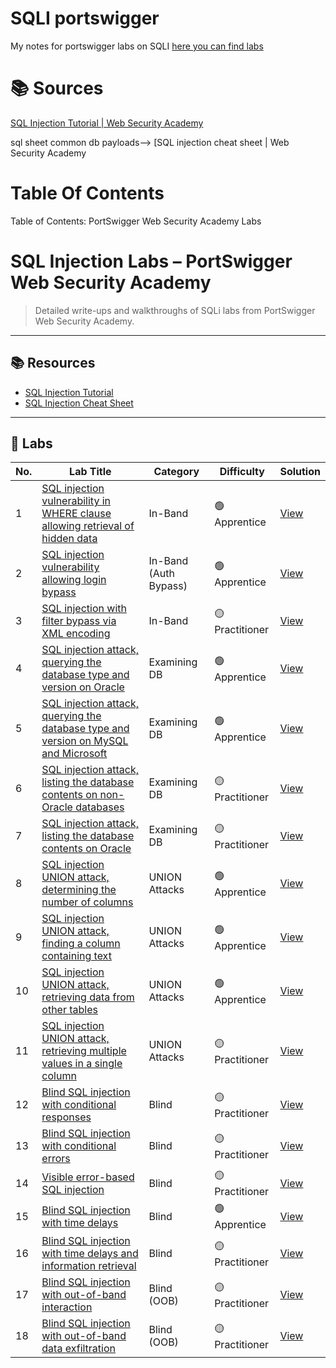 # SQLI portswigger
My notes for portswigger labs on SQLI 
[here you can find labs](https://portswigger.net/web-security/all-labs#sql-injection)


# 📚 Sources

[SQL Injection Tutorial | Web Security Academy](https://portswigger.net/web-security/sql-injection)

sql sheet common db payloads--> [SQL injection cheat sheet | Web Security Academy


# Table Of Contents
Table of Contents: PortSwigger Web Security Academy Labs
# SQL Injection Labs – PortSwigger Web Security Academy

> Detailed write-ups and walkthroughs of SQLi labs from PortSwigger Web Security Academy.

---

## 📚 Resources

- [SQL Injection Tutorial](https://portswigger.net/web-security/sql-injection)
- [SQL Injection Cheat Sheet](https://portswigger.net/web-security/sql-injection/cheat-sheet)

---

## 🧪 Labs

| No. | Lab Title                                                                                                                          | Category             | Difficulty     | Solution |
|-----|-------------------------------------------------------------------------------------------------------------------------------------|----------------------|----------------|----------|
| 1   | [SQL injection vulnerability in WHERE clause allowing retrieval of hidden data](https://portswigger.net/web-security/sql-injection/lab-retrieve-hidden-data) | In-Band              | 🟢 Apprentice   | [View](sqli-notes.md#lab-sql-injection-vulnerability-in-where-clause-allowing-retrieval-of-hidden-data) |
| 2   | [SQL injection vulnerability allowing login bypass](https://portswigger.net/web-security/sql-injection/lab-login-bypass)           | In-Band (Auth Bypass)| 🟢 Apprentice   | [View](sqli-notes.md#lab-sql-injection-vulnerability-allowing-login-bypass) |
| 3   | [SQL injection with filter bypass via XML encoding](https://portswigger.net/web-security/sql-injection/lab-sql-injection-with-filter-bypass-via-xml-encoding) | In-Band              | 🟡 Practitioner | [View](sqli-notes.md#lab-sql-injection-with-filter-bypass-via-xml-encoding) |
| 4   | [SQL injection attack, querying the database type and version on Oracle](https://portswigger.net/web-security/sql-injection/examining-the-database/lab-querying-database-version-oracle) | Examining DB         | 🟢 Apprentice   | [View](sqli-notes.md#lab-sql-injection-attack-querying-the-database-type-and-version-on-oracle) |
| 5   | [SQL injection attack, querying the database type and version on MySQL and Microsoft](https://portswigger.net/web-security/sql-injection/examining-the-database/lab-querying-database-version-mysql-microsoft) | Examining DB         | 🟢 Apprentice   | [View](sqli-notes.md#lab-sql-injection-attack-querying-the-database-type-and-version-on-mysql-and-microsoft) |
| 6   | [SQL injection attack, listing the database contents on non-Oracle databases](https://portswigger.net/web-security/sql-injection/examining-the-database/lab-listing-database-contents-non-oracle) | Examining DB         | 🟡 Practitioner | [View](sqli-notes.md#lab-sql-injection-attack-listing-the-database-contents-on-non-oracle-databases) |
| 7   | [SQL injection attack, listing the database contents on Oracle](https://portswigger.net/web-security/sql-injection/examining-the-database/lab-listing-database-contents-oracle) | Examining DB         | 🟡 Practitioner | [View](sqli-notes.md#lab-sql-injection-attack-listing-the-database-contents-on-oracle) |
| 8   | [SQL injection UNION attack, determining the number of columns](https://portswigger.net/web-security/sql-injection/union-attacks/lab-determine-number-of-columns) | UNION Attacks        | 🟢 Apprentice   | [View](sqli-notes.md#lab-sql-injection-union-attack-determining-the-number-of-columns-returned-by-the-query) |
| 9   | [SQL injection UNION attack, finding a column containing text](https://portswigger.net/web-security/sql-injection/union-attacks/lab-find-column-containing-text) | UNION Attacks        | 🟢 Apprentice   | [View](sqli-notes.md#lab-sql-injection-union-attack-finding-a-column-containing-text) |
| 10  | [SQL injection UNION attack, retrieving data from other tables](https://portswigger.net/web-security/sql-injection/union-attacks/lab-retrieve-data-from-other-tables) | UNION Attacks        | 🟢 Apprentice   | [View](sqli-notes.md#lab-sql-injection-union-attack-retrieving-data-from-other-tables) |
| 11  | [SQL injection UNION attack, retrieving multiple values in a single column](https://portswigger.net/web-security/sql-injection/union-attacks/lab-retrieve-multiple-values-in-single-column) | UNION Attacks        | 🟡 Practitioner | [View](sqli-notes.md#lab-sql-injection-union-attack-retrieving-multiple-values-in-a-single-column) |
| 12  | [Blind SQL injection with conditional responses](https://portswigger.net/web-security/sql-injection/blind/lab-conditional-responses) | Blind                | 🟡 Practitioner | [View](sqli-notes.md#lab-blind-sql-injection-with-conditional-responses--try-python-script) |
| 13  | [Blind SQL injection with conditional errors](https://portswigger.net/web-security/sql-injection/blind/lab-conditional-errors)     | Blind                | 🟡 Practitioner | [View](sqli-notes.md#lab-blind-sql-injection-with-conditional-errors) |
| 14  | [Visible error-based SQL injection](https://portswigger.net/web-security/sql-injection/blind/lab-sql-injection-visible-error-based) | Blind                | 🟡 Practitioner | [View](sqli-notes.md#lab-visible-error-based-sql-injection) |
| 15  | [Blind SQL injection with time delays](https://portswigger.net/web-security/sql-injection/blind/lab-time-delays)                   | Blind                | 🟢 Apprentice   | [View](sqli-notes.md#lab-blind-sql-injection-with-time-delays) |
| 16  | [Blind SQL injection with time delays and information retrieval](https://portswigger.net/web-security/sql-injection/blind/lab-time-delays-info-retrieval) | Blind                | 🟡 Practitioner | [View](sqli-notes.md#lab-blind-sql-injection-with-time-delays-and-information-retrieval) |
| 17  | [Blind SQL injection with out-of-band interaction](https://portswigger.net/web-security/sql-injection/blind/lab-out-of-band)       | Blind (OOB)          | 🟡 Practitioner | [View](sqli-notes.md#lab-blind-sql-injection-with-out-of-band-interaction) |
| 18  | [Blind SQL injection with out-of-band data exfiltration](https://portswigger.net/web-security/sql-injection/blind/lab-out-of-band-data-exfiltration) | Blind (OOB)          | 🟡 Practitioner | [View](sqli-notes.md#lab-blind-sql-injection-with-out-of-band-data-exfiltration) |
